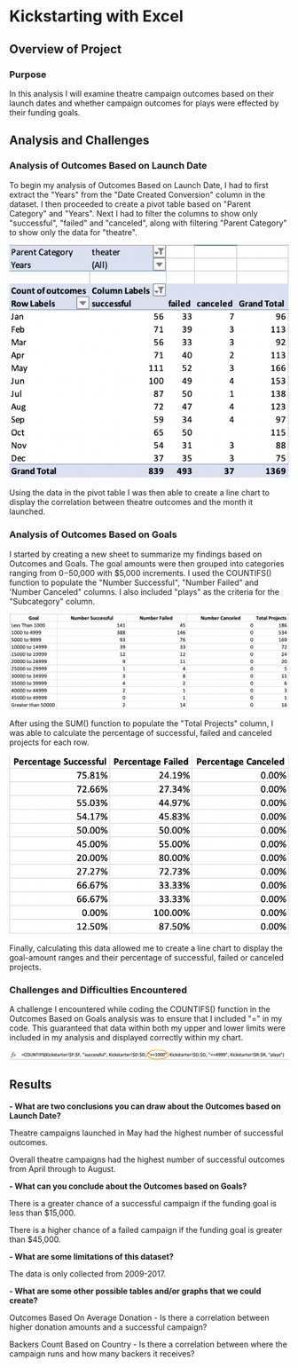 # Kickstarting with Excel

## Overview of Project

### Purpose

In this analysis I will examine theatre campaign outcomes based on their launch dates and whether campaign outcomes for plays were effected by their funding goals. 

## Analysis and Challenges

### Analysis of Outcomes Based on Launch Date

To begin my analysis of Outcomes Based on Launch Date, I had to first extract the "Years" from the "Date Created Conversion" column in the dataset. I then proceeded to create a pivot table based on "Parent Category" and "Years". Next I had to filter the columns to show only "successful", "failed" and "canceled", along with filtering "Parent Category" to show only the data for "theatre". 

![This is an image](https://github.com/ddigioac/kickstarter-analysis/blob/11e77520496ffb821609a69bec4ab9e03d8f5bb1/Pivot_Table.png)

Using the data in the pivot table I was then able to create a line chart to display the correlation between theatre outcomes and the month it launched.

### Analysis of Outcomes Based on Goals

I started by creating a new sheet to summarize my findings based on Outcomes and Goals. The goal amounts were then grouped into categories ranging from $0-$50,000 with $5,000 increments. I used the COUNTIFS() function to populate the "Number Successful", "Number Failed" and 'Number Canceled" columns. I also included "plays" as the criteria for the "Subcategory" column. 

![This is an image](https://github.com/ddigioac/kickstarter-analysis/blob/3cbabdcc9dddd76904549e64e249523159a2b370/Increments.png)

After using the SUM() function to populate the "Total Projects" column, I was able to calculate the percentage of successful, failed and canceled projects for each row. 

![This is an image](https://github.com/ddigioac/kickstarter-analysis/blob/d6978b84b30d0c712b7eb08ecc171bdf09f25ddf/Percentage.png)

Finally, calculating this data allowed me to create a line chart to display the goal-amount ranges and their percentage of successful, failed or canceled projects.

### Challenges and Difficulties Encountered

A challenge I encountered while coding the COUNTIFS() function in the Outcomes Based on Goals analysis was to ensure that I included "=" in my code. This guaranteed that data within both my upper and lower limits were included in my analysis and displayed correctly within my chart. 

![This is an image](https://github.com/ddigioac/kickstarter-analysis/blob/47f50589c11386c0cc489c01723a98172c575499/Inclusive_Function.png)

## Results

**- What are two conclusions you can draw about the Outcomes based on Launch Date?**

Theatre campaigns launched in May had the highest number of successful outcomes.

Overall theatre campaigns had the highest number of successful outcomes from April through to August.

**- What can you conclude about the Outcomes based on Goals?**

There is a greater chance of a successful campaign if the funding goal is less than $15,000.

There is a higher chance of a failed campaign if the funding goal is greater than $45,000.

**- What are some limitations of this dataset?**

The data is only collected from 2009-2017.

**- What are some other possible tables and/or graphs that we could create?**

Outcomes Based On Average Donation - Is there a correlation between higher donation amounts and a successful campaign?

Backers Count Based on Country - Is there a correlation between where the campaign runs and how many backers it receives? 




